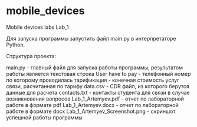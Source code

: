 # mobile_devices
Mobile devices labs
Lab_1

Для запуска программы запустить файл main.py в интерпретаторе Python.

Структура проекта:

main.py - главный файл для запуска работы программы, результатом работы является текстовая строка User <phone number> have to pay <cost>
	<phone number> - телефонный номер по которому проводилась тарификация
	<cost> - конечная стоимость услуг связи, расчитанная по тарифу
data.csv - CDR файл, из которого берутся данные для расчета
contacts.txt - контакты студента для связи в случае возникновения вопросов
Lab_1_Artemyev.pdf - отчет по лабораторной работе в формате pdf
Lab_1_Artemyev.docx - отчет по лабораторной работе в формате docx
Lab_1_Artemyev_Screenshot.png - скриншот успешной работы программы